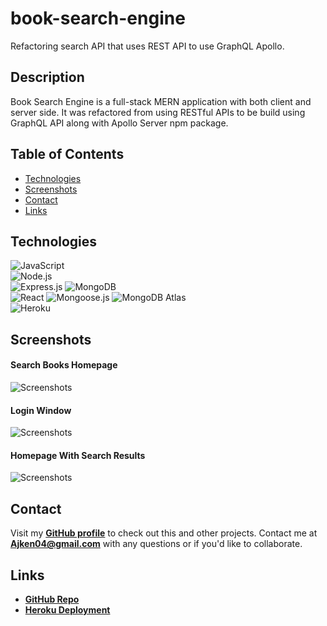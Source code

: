 # book-search-engine

Refactoring search API that uses REST API to use GraphQL Apollo.

## Description
Book Search Engine is a full-stack MERN application with both client and server side. It was refactored from using RESTful APIs to be build using GraphQL API along with Apollo Server npm package.

## Table of Contents
* [Technologies](#technologies)
* [Screenshots](#screenshots)
* [Contact](#contact)
* [Links](#links)

## Technologies
![JavaScript](https://img.shields.io/badge/JavaScript-F7DF1E?style=for-the-badge&logo=javascript&logoColor=black)  
![Node.js](https://img.shields.io/badge/Node.js-43853D?style=for-the-badge&logo=node.js&logoColor=white)  
![Express.js](https://img.shields.io/badge/Express.js-404D59?style=for-the-badge)
![MongoDB](https://img.shields.io/badge/MongoDB-4EA94B?style=for-the-badge&logo=mongodb&logoColor=white)  
![React](https://img.shields.io/badge/React-20232A?style=for-the-badge&logo=react&logoColor=61DAFB) 
![Mongoose.js](https://img.shields.io/badge/Mongoose.js-880000?style=for-the-badge) 
![MongoDB Atlas](https://img.shields.io/badge/MongoDB%20Atlas-4EA94B?style=for-the-badge&logo=mongodb&logoColor=white)   
![Heroku](https://img.shields.io/badge/Heroku-430098?style=for-the-badge&logo=heroku&logoColor=white)  

## Screenshots
#### Search Books Homepage
![Screenshots](./client/src/asset/searchbooks-page-ss.png)
#### Login Window 
![Screenshots](./client/src/asset/login-page-searchbooks-ss.png)
#### Homepage With Search Results
![Screenshots](./client/src/asset/searchbooks-ss.png)

## Contact 
Visit my **[GitHub profile](https://github.com/Aken00/)** to check out this and other projects.
Contact me at **Ajken04@gmail.com** with any questions or if you'd like to collaborate.

## Links
- **[GitHub Repo](https://github.com/Aken00/book-search-engine)**
- **[Heroku Deployment](https://book-search-reafactor.herokuapp.com/)**